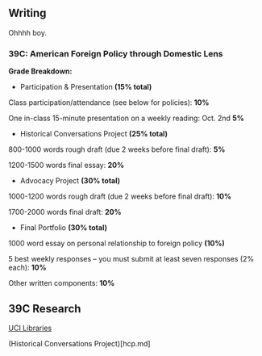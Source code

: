## Writing

Ohhhh boy.

### 39C: American Foreign Policy through Domestic Lens

**Grade Breakdown:**

- Participation & Presentation **(15% total)**

Class participation/attendance (see below for policies): **10%**

One in-class 15-minute presentation on a weekly reading: Oct. 2nd **5%**
- Historical Conversations Project **(25% total)**

800-1000 words rough draft (due 2 weeks before final draft): **5%**

1200-1500 words final essay: **20%**
- Advocacy Project **(30% total)**

1000-1200 words rough draft (due 2 weeks before final draft): **10%**

1700-2000 words final draft: **20%**
- Final Portfolio **(30% total)**

1000 word essay on personal relationship to foreign policy **(10%)**

5 best weekly responses – you must submit at least seven responses (2% each): **10%**

Other written components: **10%**

## 39C Research

[UCI Libraries](https://guides.lib.uci.edu/w39c/AmericanForeignPolicy)

(Historical Conversations Project)[hcp.md]